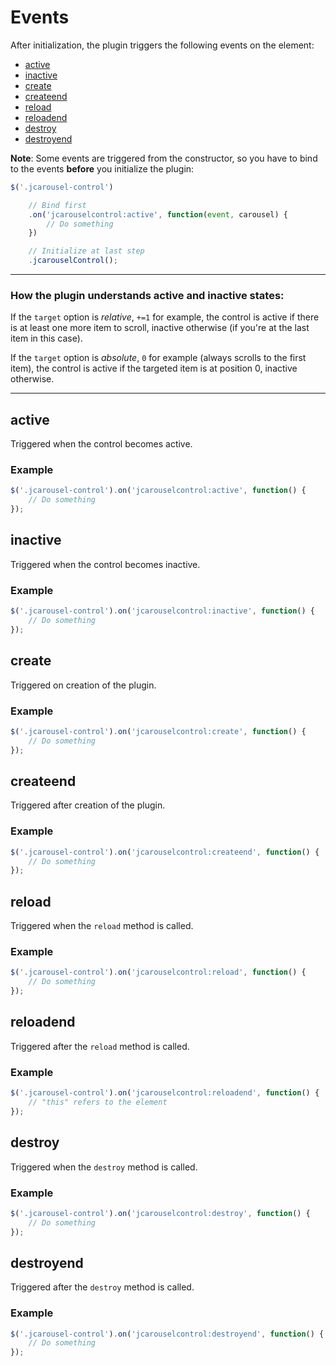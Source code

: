 Events
======

After initialization, the plugin triggers the following events on the element:

* [active](#active)
* [inactive](#inactive)
* [create](#create)
* [createend](#createend)
* [reload](#reload)
* [reloadend](#reloadend)
* [destroy](#destroy)
* [destroyend](#destroyend)

**Note**: Some events are triggered from the constructor, so you have to bind
to the events **before** you initialize the plugin:

```javascript
$('.jcarousel-control')

    // Bind first
    .on('jcarouselcontrol:active', function(event, carousel) {
        // Do something
    })

    // Initialize at last step
    .jcarouselControl();
```

--------------------------------------------------------------------------------
### How the plugin understands active and inactive states:

If the `target` option is *relative*, `+=1` for example, the control is active
if there is at least one more item to scroll, inactive otherwise (if you're at
the last item in this case).

If the `target` option is *absolute*, `0` for example (always scrolls to the
first item), the control is active if the targeted item is at position 0,
inactive otherwise.

--------------------------------------------------------------------------------


active
------

Triggered when the control becomes active.

### Example

```javascript
$('.jcarousel-control').on('jcarouselcontrol:active', function() {
    // Do something
});
```


inactive
--------

Triggered when the control becomes inactive.

### Example

```javascript
$('.jcarousel-control').on('jcarouselcontrol:inactive', function() {
    // Do something
});
```


create
------

Triggered on creation of the plugin.

### Example

```javascript
$('.jcarousel-control').on('jcarouselcontrol:create', function() {
    // Do something
});
```


createend
---------

Triggered after creation of the plugin.

### Example

```javascript
$('.jcarousel-control').on('jcarouselcontrol:createend', function() {
    // Do something
});
```


reload
------

Triggered when the `reload` method is called.

### Example

```javascript
$('.jcarousel-control').on('jcarouselcontrol:reload', function() {
    // Do something
});
```


reloadend
---------

Triggered after the `reload` method is called.

### Example

```javascript
$('.jcarousel-control').on('jcarouselcontrol:reloadend', function() {
    // "this" refers to the element
});
```


destroy
-------

Triggered when the `destroy` method is called.

### Example

```javascript
$('.jcarousel-control').on('jcarouselcontrol:destroy', function() {
    // Do something
});
```


destroyend
----------

Triggered after the `destroy` method is called.

### Example

```javascript
$('.jcarousel-control').on('jcarouselcontrol:destroyend', function() {
    // Do something
});
```
